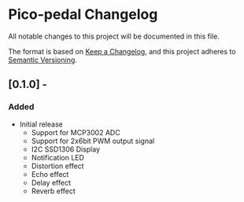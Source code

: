 # Pico-pedal Changelog
All notable changes to this project will be documented in this file.

The format is based on [Keep a Changelog](https://keepachangelog.com/en/1.0.0/),
and this project adheres to [Semantic Versioning](https://semver.org/spec/v2.0.0.html).

## [0.1.0] -
### Added
- Initial release
  - Support for MCP3002 ADC
  - Support for 2x6bit PWM output signal
  - I2C SSD1306 Display
  - Notification LED
  - Distortion effect
  - Echo effect
  - Delay effect
  - Reverb effect
